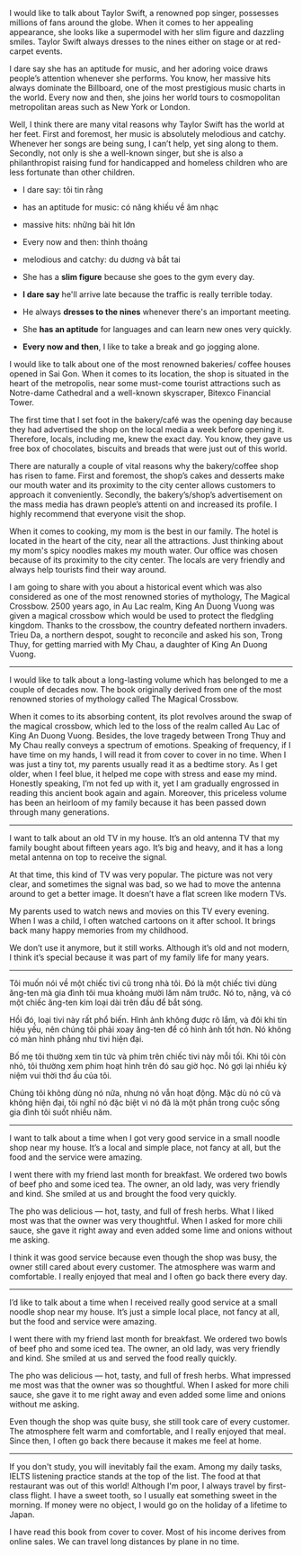 I would like to talk about Taylor Swift, a renowned pop singer, possesses millions of fans around the globe. When it comes to her appealing appearance, she looks like a supermodel with her slim figure and dazzling smiles. Taylor Swift always dresses to the nines either on stage or at red-carpet events. 

I dare say she has an aptitude for music, and her adoring voice draws people’s attention whenever she performs. You know, her massive hits always dominate the Billboard, one of the most prestigious music charts in the world. Every now and then, she joins her world tours to cosmopolitan metropolitan areas such as New York or London. 

Well, I think there are many vital reasons why Taylor Swift has the world at her feet. First and foremost, her music is absolutely melodious and catchy. Whenever her songs are being sung, I can’t help, yet sing along to them. Secondly, not only is she a well-known singer, but she is also a philanthropist raising fund for handicapped and homeless children who are less fortunate than other children.

- I dare say: tôi tin rằng
- has an aptitude for music: có năng khiếu về âm nhạc
- massive hits: những bài hit lớn
- Every now and then: thỉnh thoảng
- melodious and catchy: du dương và bắt tai

- She has a **slim figure** because she goes to the gym every day.
- **I dare say** he'll arrive late because the traffic is really terrible today.
- He always **dresses to the nines** whenever there's an important meeting.
- She **has an aptitude** for languages and can learn new ones very quickly.
- **Every now and then**, I like to take a break and go jogging alone.

I would like to talk about one of the most renowned bakeries/ coffee houses opened in Sai Gon. When it comes to its location, the shop is situated in the heart of the metropolis, near some must-come tourist attractions such as Notre-dame Cathedral and a well-known skyscraper, Bitexco Financial Tower. 

The first time that I set foot in the bakery/café was the opening day because they had advertised the shop on the local media a week before opening it. Therefore, locals, including me, knew the exact day. You know, they gave us free box of chocolates, biscuits and breads that were just out of this world. 

There are naturally a couple of vital reasons why the bakery/coffee shop has risen to fame. First and foremost, the shop’s cakes and desserts make our mouth water and its proximity to the city center allows customers to approach it conveniently. Secondly, the bakery’s/shop’s advertisement on the mass media has drawn people’s attenti on and increased its profile. I highly recommend that everyone visit the shop.

When it comes to cooking, my mom is the best in our family.
The hotel is located in the heart of the city, near all the attractions.
Just thinking about my mom's spicy noodles makes my mouth water.
Our office was chosen because of its proximity to the city center.
The locals are very friendly and always help tourists find their way around.


I am going to share with you about a historical event which was also considered as one of the most renowned stories of mythology, The Magical Crossbow. 2500 years ago, in Au Lac realm, King An Duong Vuong was given a magical crossbow which would be used to protect the fledgling kingdom.
Thanks to the crossbow, the country defeated northern invaders. Trieu Da, a northern despot, sought to reconcile and asked his son, Trong Thuy, for getting married with My Chau, a daughter of King An Duong Vuong.

---

I would like to talk about a long-lasting volume which has belonged to me a couple of decades now. The book originally derived from one of the most renowned stories of mythology called The Magical Crossbow.

When it comes to its absorbing content, its plot revolves around the swap of the magical crossbow, which led to the loss of the realm called Au Lac of King An Duong Vuong. Besides, the love tragedy between Trong Thuy and My Chau really conveys a spectrum of emotions. Speaking of frequency, if I have time
on my hands, I will read it from cover to cover in no time.
When I was just a tiny tot, my parents usually read it as a bedtime story. As I
get older, when I feel blue, it helped me cope with stress and ease my mind.
Honestly speaking, I’m not fed up with it, yet I am gradually engrossed in
reading this ancient book again and again. Moreover, this priceless volume
has been an heirloom of my family because it has been passed down through
many generations.

---

I want to talk about an old TV in my house. It’s an old antenna TV that my family bought about fifteen years ago. It’s big and heavy, and it has a long metal antenna on top to receive the signal.

At that time, this kind of TV was very popular. The picture was not very clear, and sometimes the signal was bad, so we had to move the antenna around to get a better image. It doesn’t have a flat screen like modern TVs.

My parents used to watch news and movies on this TV every evening. When I was a child, I often watched cartoons on it after school. It brings back many happy memories from my childhood.

We don’t use it anymore, but it still works. Although it’s old and not modern, I think it’s special because it was part of my family life for many years.

-----
Tôi muốn nói về một chiếc tivi cũ trong nhà tôi. Đó là một chiếc tivi dùng ăng-ten mà gia đình tôi mua khoảng mười lăm năm trước. Nó to, nặng, và có một chiếc ăng-ten kim loại dài trên đầu để bắt sóng.

Hồi đó, loại tivi này rất phổ biến. Hình ảnh không được rõ lắm, và đôi khi tín hiệu yếu, nên chúng tôi phải xoay ăng-ten để có hình ảnh tốt hơn. Nó không có màn hình phẳng như tivi hiện đại.

Bố mẹ tôi thường xem tin tức và phim trên chiếc tivi này mỗi tối. Khi tôi còn nhỏ, tôi thường xem phim hoạt hình trên đó sau giờ học. Nó gợi lại nhiều kỷ niệm vui thời thơ ấu của tôi.

Chúng tôi không dùng nó nữa, nhưng nó vẫn hoạt động. Mặc dù nó cũ và không hiện đại, tôi nghĩ nó đặc biệt vì nó đã là một phần trong cuộc sống gia đình tôi suốt nhiều năm.

---
I want to talk about a time when I got very good service in a small noodle shop near my house. It’s a local and simple place, not fancy at all, but the food and the service were amazing.

I went there with my friend last month for breakfast. We ordered two bowls of beef pho and some iced tea. The owner, an old lady, was very friendly and kind. She smiled at us and brought the food very quickly.

The pho was delicious — hot, tasty, and full of fresh herbs. What I liked most was that the owner was very thoughtful. When I asked for more chili sauce, she gave it right away and even added some lime and onions without me asking.

I think it was good service because even though the shop was busy, the owner still cared about every customer. The atmosphere was warm and comfortable. I really enjoyed that meal and I often go back there every day.

---

I’d like to talk about a time when I received really good service at a small noodle shop near my house. It’s just a simple local place, not fancy at all, but the food and service were amazing.

I went there with my friend last month for breakfast. We ordered two bowls of beef pho and some iced tea. The owner, an old lady, was very friendly and kind. She smiled at us and served the food really quickly.

The pho was delicious — hot, tasty, and full of fresh herbs. What impressed me most was that the owner was so thoughtful. When I asked for more chili sauce, she gave it to me right away and even added some lime and onions without me asking.

Even though the shop was quite busy, she still took care of every customer. The atmosphere felt warm and comfortable, and I really enjoyed that meal. Since then, I often go back there because it makes me feel at home.

---

If you don't study, you will inevitably fail the exam.
Among my daily tasks, IELTS listening practice stands at the top of the list.
The food at that restaurant was out of this world!
Although I'm poor, I always travel by first-class flight.
I have a sweet tooth, so I usually eat something sweet in the morning.
If money were no object, I would go on the holiday of a lifetime to Japan.

I have read this book from cover to cover.
Most of his income derives from online sales.
We can travel long distances by plane in no time.
